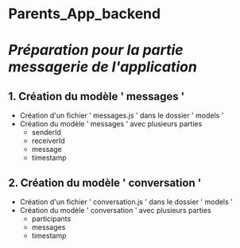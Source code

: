 # Parents_App_backend

# <em>Préparation pour la partie messagerie de l'application</em>

## 1. Création du modèle ' messages '
  * Création d'un fichier ' messages.js ' dans le dossier ' models '
  * Création du modèle ' messages ' avec plusieurs parties
    - senderId
    - receiverId
    - message
    - timestamp

## 2. Création du modèle ' conversation '
  * Création d'un fichier ' conversation.js ' dans le dossier ' models '
  * Création du modèle ' conversation ' avec plusieurs parties
    - participants
    - messages
    - timestamp
   
  

